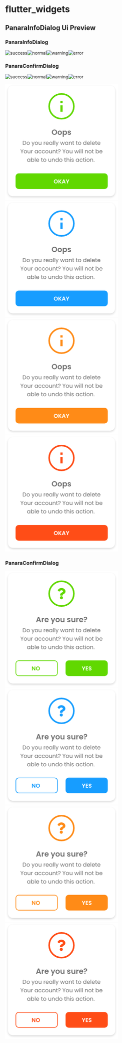 # flutter_widgets

## PanaraInfoDialog Ui Preview





### PanaraInfoDialog

![success](https://raw.githubusercontent.com/PanaraStudios/panaradialogs/master/preview_images/info_success.png)![normal](https://raw.githubusercontent.com/PanaraStudios/panaradialogs/master/preview_images/info_normal.png)![warning](https://raw.githubusercontent.com/PanaraStudios/panaradialogs/master/preview_images/info_warning.png)![error](https://raw.githubusercontent.com/PanaraStudios/panaradialogs/master/preview_images/info_error.png)

### PanaraConfirmDialog
![success](https://raw.githubusercontent.com/PanaraStudios/panaradialogs/master/preview_images/confirm_success.png)![normal](https://raw.githubusercontent.com/PanaraStudios/panaradialogs/master/preview_images/confirm_normal.png)![warning](https://raw.githubusercontent.com/PanaraStudios/panaradialogs/master/preview_images/confirm_warning.png)![error](https://raw.githubusercontent.com/PanaraStudios/panaradialogs/master/preview_images/confirm_error.png)


![success](preview_images/info_success.png)
![normal](preview_images/info_normal.png)
![warning](preview_images/info_warning.png)
![Error](preview_images/info_error.png)

### PanaraConfirmDialog
![success](preview_images/confirm_success.png)
![normal](preview_images/confirm_normal.png)
![warning](preview_images/confirm_warning.png)
![error](preview_images/confirm_error.png)






















<!-- <table>


<tr>                    

   <th>Spacer flex value:1</th> 

   <th>Spacer flex value:2</th>

   <th>Spacer flex value:3</th>

</tr>


<tr>

<td>

<img src="https://user-images.githubusercontent.com/103892160/231058607-a6536530-fc8b-400d-8748-3d0aeff77ad0.png" alt="Spacer flex value 1 Example" width="270"/>

</td>
  
  
  
<td>

 <img src="https://user-images.githubusercontent.com/103892160/231058742-782c8ab7-535e-475b-ac4c-8b8d07ff688e.png" alt="Spacer flex value 2 Example" width="270"/>

</td>


<td>

 <img src="https://user-images.githubusercontent.com/103892160/231058820-a80d8dab-3493-40bd-b6ef-c9c4af890278.png" alt="Spacer flex value 3 Example" width="270"/>

</td>
  
</tr>

</table> -->









